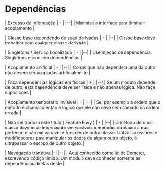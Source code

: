 # Dependências

| Excesso de informação | - |
|--|
| Minimise a interface para diminuir acoplamento |

| Classe base dependendo de suad derivadas | - |
|--|
| Classe base deve trabalhar com qualquer classe derivada |

| Singletons / Serviço Localizado | - |
|--|
| Use injeção de dependência. Singletons escondem dependências |

| Acoplamento artificial | - |
|--|
| Coisas que não dependem uma da outra não devem ser acopladas artificialmente |

| Faça dependências lógicas em físicas | + |
|--|
| Se um modulo depende de outro, esta dependência deve ser física e não apenas lógica. Não faça suposições |

| Acoplamento temporario invisível | - |
|--|
| Se, por exemplo  a ordem que o método é chamado então é lógico que ele não deve ser chamado na ordem errada |

| Não sei traduzir este titulo ( Feature Envy ) | - |
|--|
| O método de uma classe deve estar interessado em variáveis e métodos da classe a que pertence e não em variavel e funções de outra classe. Utilizar acessores e modificadores para manipular os dados de algum outro objeto, é ultrapassar o escopo de outro objeto. |

| Navegação transitiva |-|
|--|
| Aqui conhecido como lei de Demeter, escrevendo código tímido.
Um modulo deve conhecer somente as dependências diretas deste.|